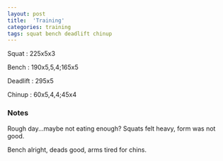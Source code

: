 ```yaml
---
layout: post
title:  'Training'
categories: training
tags: squat bench deadlift chinup
---
```


Squat       :   225x5x3

Bench       :   190x5,5,4;165x5

Deadlift    :   295x5

Chinup      :   60x5,4,4;45x4

### Notes

Rough day...maybe not eating enough? Squats felt heavy, form was not good.

Bench alright, deads good, arms tired for chins.
